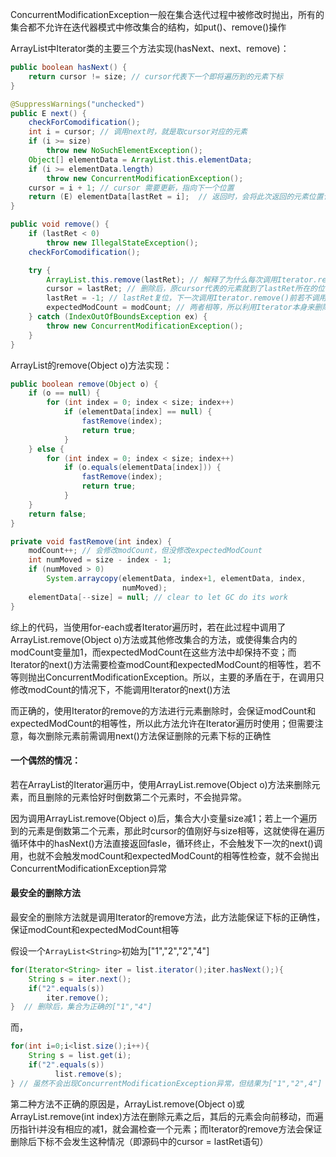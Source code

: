 ConcurrentModificationException一般在集合迭代过程中被修改时抛出，所有的集合都不允许在迭代器模式中修改集合的结构，如put()、remove()操作



ArrayList中Iterator类的主要三个方法实现(hasNext、next、remove)：

```java
public boolean hasNext() {
    return cursor != size; // cursor代表下一个即将遍历到的元素下标
}

@SuppressWarnings("unchecked")
public E next() {
    checkForComodification();
    int i = cursor; // 调用next时，就是取cursor对应的元素
    if (i >= size)
        throw new NoSuchElementException();
    Object[] elementData = ArrayList.this.elementData;
    if (i >= elementData.length)
        throw new ConcurrentModificationException();
    cursor = i + 1; // cursor 需要更新，指向下一个位置
    return (E) elementData[lastRet = i];  // 返回时，会将此次返回的元素位置记录在lastRet
}

public void remove() {
    if (lastRet < 0)
        throw new IllegalStateException();
    checkForComodification();

    try {
        ArrayList.this.remove(lastRet); // 解释了为什么每次调用Iterator.remove()方法时，都需要先调用next()方法，因为其默认是删除lastRet指向的元素
        cursor = lastRet; // 删除后，原cursor代表的元素就到了lastRet所在的位置，需要更新cursor
        lastRet = -1; // lastRet复位，下一次调用Iterator.remove()前若不调用next()方法，其删除就会出错，因为不存在下标为-1的元素
        expectedModCount = modCount; // 两者相等，所以利用Iterator本身来删除元素，不会有ConcurrentModificationException
    } catch (IndexOutOfBoundsException ex) {
        throw new ConcurrentModificationException();
    }
}
```

ArrayList的remove(Object o)方法实现：

```java
public boolean remove(Object o) {
    if (o == null) {
        for (int index = 0; index < size; index++)
            if (elementData[index] == null) {
                fastRemove(index);
                return true;
            }
    } else {
        for (int index = 0; index < size; index++)
            if (o.equals(elementData[index])) {
                fastRemove(index);                
                return true;
            }
    }
    return false;
}
```

```java
private void fastRemove(int index) {
    modCount++; // 会修改modCount，但没修改expectedModCount
    int numMoved = size - index - 1;
    if (numMoved > 0)
        System.arraycopy(elementData, index+1, elementData, index,
                         numMoved);
    elementData[--size] = null; // clear to let GC do its work
}
```

综上的代码，当使用for-each或者Iterator遍历时，若在此过程中调用了ArrayList.remove(Object o)方法或其他修改集合的方法，或使得集合内的modCount变量加1，而expectedModCount在这些方法中却保持不变；而Iterator的next()方法需要检查modCount和expectedModCount的相等性，若不等则抛出ConcurrentModificationException。所以，主要的矛盾在于，在调用只修改modCount的情况下，不能调用Iterator的next()方法

而正确的，使用Iterator的remove的方法进行元素删除时，会保证modCount和expectedModCount的相等性，所以此方法允许在Iterator遍历时使用；但需要注意，每次删除元素前需调用next()方法保证删除的元素下标的正确性

#### 一个偶然的情况：

若在ArrayList的Iterator遍历中，使用ArrayList.remove(Object o)方法来删除元素，而且删除的元素恰好时倒数第二个元素时，不会抛异常。

因为调用ArrayList.remove(Object o)后，集合大小变量size减1；若上一个遍历到的元素是倒数第二个元素，那此时cursor的值刚好与size相等，这就使得在遍历循环体中的hasNext()方法直接返回fasle，循环终止，不会触发下一次的next()调用，也就不会触发modCount和expectedModCount的相等性检查，就不会抛出ConcurrentModificationException异常

#### 最安全的删除方法

最安全的删除方法就是调用Iterator的remove方法，此方法能保证下标的正确性，保证modCount和expectedModCount相等

假设一个`ArrayList<String>`初始为["1","2","2","4"]

```java
for(Iterator<String> iter = list.iterator();iter.hasNext();){
    String s = iter.next();
    if("2".equals(s))
    	iter.remove();
}  // 删除后，集合为正确的["1","4"]
```

而，

```java
for(int i=0;i<list.size();i++){
    String s = list.get(i);
    if("2".equals(s))
          list.remove(s);
} // 虽然不会出现ConcurrentModificationException异常，但结果为["1","2",4"]
```

第二种方法不正确的原因是，ArrayList.remove(Object o)或ArrayList.remove(int index)方法在删除元素之后，其后的元素会向前移动，而遍历指针i并没有相应的减1，就会漏检查一个元素；而Iterator的remove方法会保证删除后下标不会发生这种情况（即源码中的cursor = lastRet语句）


